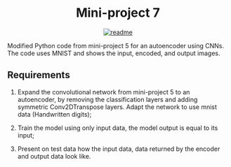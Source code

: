 <div align="center">
<h1>Mini-project 7</h1>
</div>

<div align="center">

[![readme](https://img.shields.io/badge/README-in_Polish-red)](https://github.com/mbednarek98/School-Projects/blob/master/MIW/MIW7/README.pl-PL.md)

</div>

Modified Python code from mini-project 5 for an autoencoder using CNNs. The code uses MNIST and shows the input, encoded, and output images.

## Requirements

1. Expand the convolutional network from mini-project 5 to an autoencoder, by removing the classification layers and adding symmetric Conv2DTranspose layers. Adapt the network to use mnist data (Handwritten digits); 

2. Train the model using only input data, the model output is equal to its input; 

3. Present on test data how the input data, data returned by the encoder and output data look like.
